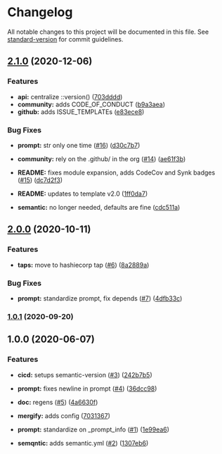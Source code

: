 # Changelog

All notable changes to this project will be documented in this file. See [standard-version](https://github.com/conventional-changelog/standard-version) for commit guidelines.

## [2.1.0](https://github.com/p6m7g8/p6df-terraform/compare/v2.0.0...v2.1.0) (2020-12-06)


### Features

* **api:** centralize ::version() ([703dddd](https://github.com/p6m7g8/p6df-terraform/commit/703dddd11c2d5eb6c737fabe5cdaa5cb1d6f5f12))
* **community:** adds CODE_OF_CONDUCT ([b9a3aea](https://github.com/p6m7g8/p6df-terraform/commit/b9a3aea69f086d7b4eb098dea8d9f281ceef45d2))
* **github:** adds ISSUE_TEMPLATEs ([e83ece8](https://github.com/p6m7g8/p6df-terraform/commit/e83ece8bd89557b7287d43c92e25bcd6b2b2e747))


### Bug Fixes

* **prompt:** str only one time ([#16](https://github.com/p6m7g8/p6df-terraform/issues/16)) ([d30c7b7](https://github.com/p6m7g8/p6df-terraform/commit/d30c7b75a0d3578f0dba07cc3f6aa099151b5c5d))


* **community:** rely on the .github/ in the org ([#14](https://github.com/p6m7g8/p6df-terraform/issues/14)) ([ae61f3b](https://github.com/p6m7g8/p6df-terraform/commit/ae61f3b6e17f42e9e99cd17f1936c05384a651b2))
* **README:** fixes module expansion, adds CodeCov and Synk badges ([#15](https://github.com/p6m7g8/p6df-terraform/issues/15)) ([dc7d2f3](https://github.com/p6m7g8/p6df-terraform/commit/dc7d2f3b542aeb694a12653b822e3db2cbd8468e))
* **README:** updates to template v2.0 ([1ff0da7](https://github.com/p6m7g8/p6df-terraform/commit/1ff0da7d75ffbd18859344ee2267c3cb9453fb21))
* **semantic:** no longer needed, defaults are fine ([cdc511a](https://github.com/p6m7g8/p6df-terraform/commit/cdc511a93f4fb62b6b1147a5081039a4bc90bb5e))

## [2.0.0](https://github.com/p6m7g8/p6df-terraform/compare/v1.0.1...v2.0.0) (2020-10-11)


### Features

* **taps:** move to hashiecorp tap ([#6](https://github.com/p6m7g8/p6df-terraform/issues/6)) ([8a2889a](https://github.com/p6m7g8/p6df-terraform/commit/8a2889a56f814023a1fd26f4940173a250522ed9))


### Bug Fixes

* **prompt:** standardize prompt, fix depends ([#7](https://github.com/p6m7g8/p6df-terraform/issues/7)) ([4dfb33c](https://github.com/p6m7g8/p6df-terraform/commit/4dfb33c94f1ac964e4a2a0387cd43d25876fbd43))

### [1.0.1](https://github.com/p6m7g8/p6df-terraform/compare/v1.0.0...v1.0.1) (2020-09-20)

## 1.0.0 (2020-06-07)


### Features

* **cicd:** setups semantic-version ([#3](https://github.com/p6m7g8/p6df-terraform/issues/3)) ([242b7b5](https://github.com/p6m7g8/p6df-terraform/commit/242b7b54d0758d6c38cb8c35d2739bd15f224152))
* **prompt:** fixes newline in prompt ([#4](https://github.com/p6m7g8/p6df-terraform/issues/4)) ([36dcc98](https://github.com/p6m7g8/p6df-terraform/commit/36dcc98b3d94530697eb3dfde41336b6249b87d0))


* **doc:** regens ([#5](https://github.com/p6m7g8/p6df-terraform/issues/5)) ([4a6630f](https://github.com/p6m7g8/p6df-terraform/commit/4a6630fa5ad688b01f02c879d3221811dd205e55))
* **mergify:** adds config ([7031367](https://github.com/p6m7g8/p6df-terraform/commit/7031367fa8e51995267ad46b63b80d3407938c70))
* **prompt:** standardize on _prompt_info ([#1](https://github.com/p6m7g8/p6df-terraform/issues/1)) ([1e99ea6](https://github.com/p6m7g8/p6df-terraform/commit/1e99ea62f682e8f6eae0105da029da9d3b62f418))
* **semqntic:** adds semantic.yml ([#2](https://github.com/p6m7g8/p6df-terraform/issues/2)) ([1307eb6](https://github.com/p6m7g8/p6df-terraform/commit/1307eb6c1136b4e507723aad18be474acc8dd762))
